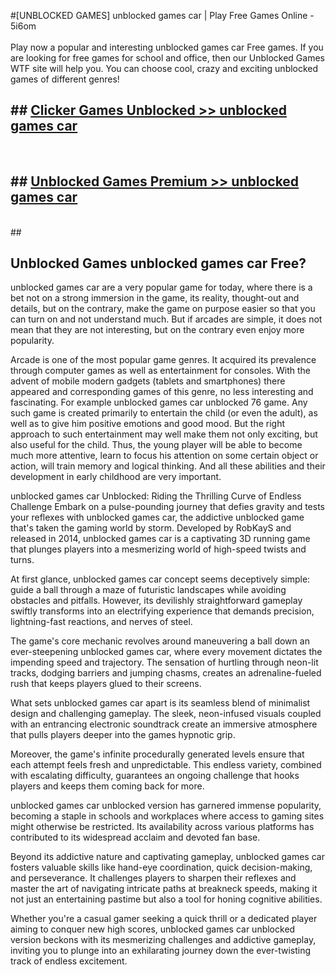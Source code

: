 #[UNBLOCKED GAMES] unblocked games car | Play Free Games Online - 5i6om <br>
<br>
Play now a popular and interesting unblocked games car Free games. If you are looking for free games for school and office, then our Unblocked Games WTF site will help you. You can choose cool, crazy and exciting unblocked games of different genres!


## ##  [Clicker Games Unblocked >> unblocked games car](http://freeplayer.one?title=unblocked_games_car&ref=22)
  <br>

##  ## [Unblocked Games Premium >> unblocked games car](http://freeplayer.one?title=unblocked_games_car&ref=22)
  <br>
  ##



## Unblocked Games unblocked games car Free?

unblocked games car are a very popular game for today, where there is a bet not on a strong immersion in the game, its reality, thought-out and details, but on the contrary, make the game on purpose easier so that you can turn on and not understand much. But if arcades are simple, it does not mean that they are not interesting, but on the contrary even enjoy more popularity.

Arcade is one of the most popular game genres. It acquired its prevalence through computer games as well as entertainment for consoles. With the advent of mobile modern gadgets (tablets and smartphones) there appeared and corresponding games of this genre, no less interesting and fascinating. For example unblocked games car unblocked 76 game. Any such game is created primarily to entertain the child (or even the adult), as well as to give him positive emotions and good mood. But the right approach to such entertainment may well make them not only exciting, but also useful for the child. Thus, the young player will be able to become much more attentive, learn to focus his attention on some certain object or action, will train memory and logical thinking. And all these abilities and their development in early childhood are very important.

unblocked games car Unblocked: Riding the Thrilling Curve of Endless Challenge
Embark on a pulse-pounding journey that defies gravity and tests your reflexes with unblocked games car, the addictive unblocked game that's taken the gaming world by storm. Developed by RobKayS and released in 2014, unblocked games car is a captivating 3D running game that plunges players into a mesmerizing world of high-speed twists and turns.

At first glance, unblocked games car concept seems deceptively simple: guide a ball through a maze of futuristic landscapes while avoiding obstacles and pitfalls. However, its devilishly straightforward gameplay swiftly transforms into an electrifying experience that demands precision, lightning-fast reactions, and nerves of steel.

The game's core mechanic revolves around maneuvering a ball down an ever-steepening unblocked games car, where every movement dictates the impending speed and trajectory. The sensation of hurtling through neon-lit tracks, dodging barriers and jumping chasms, creates an adrenaline-fueled rush that keeps players glued to their screens.

What sets unblocked games car apart is its seamless blend of minimalist design and challenging gameplay. The sleek, neon-infused visuals coupled with an entrancing electronic soundtrack create an immersive atmosphere that pulls players deeper into the games hypnotic grip.

Moreover, the game's infinite procedurally generated levels ensure that each attempt feels fresh and unpredictable. This endless variety, combined with escalating difficulty, guarantees an ongoing challenge that hooks players and keeps them coming back for more.

unblocked games car unblocked version has garnered immense popularity, becoming a staple in schools and workplaces where access to gaming sites might otherwise be restricted. Its availability across various platforms has contributed to its widespread acclaim and devoted fan base.

Beyond its addictive nature and captivating gameplay, unblocked games car fosters valuable skills like hand-eye coordination, quick decision-making, and perseverance. It challenges players to sharpen their reflexes and master the art of navigating intricate paths at breakneck speeds, making it not just an entertaining pastime but also a tool for honing cognitive abilities.

Whether you're a casual gamer seeking a quick thrill or a dedicated player aiming to conquer new high scores, unblocked games car unblocked version beckons with its mesmerizing challenges and addictive gameplay, inviting you to plunge into an exhilarating journey down the ever-twisting track of endless excitement.